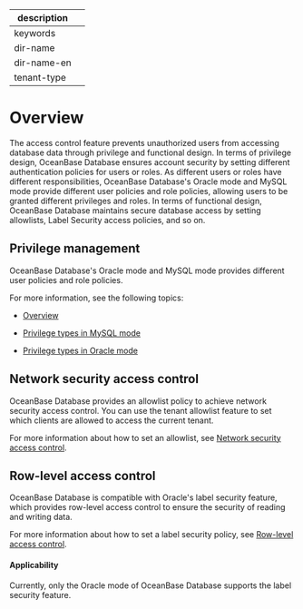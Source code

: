 |description||
|---|---|
|keywords||
|dir-name||
|dir-name-en||
|tenant-type||

# Overview

The access control feature prevents unauthorized users from accessing database data through privilege and functional design. In terms of privilege design, OceanBase Database ensures account security by setting different authentication policies for users or roles. As different users or roles have different responsibilities, OceanBase Database's Oracle mode and MySQL mode provide different user policies and role policies, allowing users to be granted different privileges and roles. In terms of functional design, OceanBase Database maintains secure database access by setting allowlists, Label Security access policies, and so on.

## Privilege management

OceanBase Database's Oracle mode and MySQL mode provides different user policies and role policies.

For more information, see the following topics:

* [Overview](200.user-and-permission/100.user-and-permission-overview.md)

* [Privilege types in MySQL mode](200.user-and-permission/200.permission-of-mysql-mode/100.permission-classification-of-mysql.md)

* [Privilege types in Oracle mode](200.user-and-permission/300.permission-of-oracle-mode/000.permission-classification-of-oracle-mode.md)

## Network security access control

OceanBase Database provides an allowlist policy to achieve network security access control. You can use the tenant allowlist feature to set which clients are allowed to access the current tenant.

For more information about how to set an allowlist, see [Network security access control](../300.access-control/300.network-security-access-control.md).

## Row-level access control

OceanBase Database is compatible with Oracle's label security feature, which provides row-level access control to ensure the security of reading and writing data.

For more information about how to set a label security policy, see [Row-level access control](../300.access-control/400.row-level-access-control.md).

<main id="notice">
    <h4>Applicability</h4>
    <p>Currently, only the Oracle mode of OceanBase Database supports the label security feature. </p>
</main>
